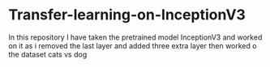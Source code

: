 # Transfer-learning-on-InceptionV3
In this repository I have taken the pretrained model InceptionV3 and worked on it as i removed the last layer and added three extra layer then worked o the dataset cats vs dog 
